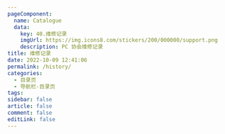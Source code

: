 ```yaml
---
pageComponent:
  name: Catalogue
  data:
    key: 40.维修记录
    imgUrl: https://img.icons8.com/stickers/200/000000/support.png
    description: PC 协会维修记录
title: 维修记录
date: 2022-10-09 12:41:06
permalink: /history/
categories:
  - 目录页
  - 导航栏-目录页
tags:
sidebar: false
article: false
comment: false
editLink: false
---
```

